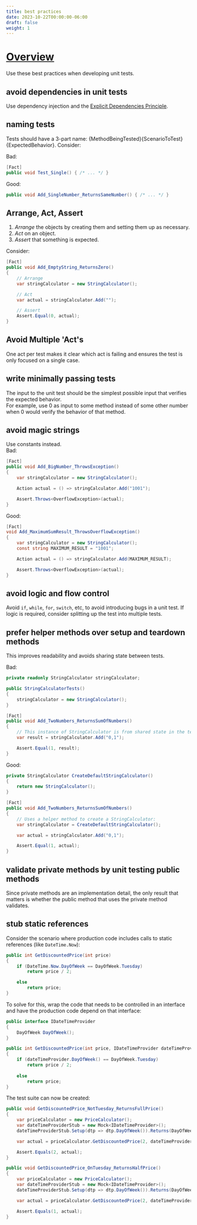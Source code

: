 ```yaml
---
title: best practices
date: 2023-10-22T00:00:00-06:00
draft: false
weight: 1
---
```


# [Overview](https://learn.microsoft.com/en-us/dotnet/core/testing/unit-testing-best-practices)  

Use these best practices when developing unit tests.

## avoid dependencies in unit tests
Use dependency injection and the [Explicit Dependencies Principle](https://deviq.com/explicit-dependencies-principle).

## naming tests
Tests should have a 3-part name: {MethodBeingTested}{ScenarioToTest}{ExpectedBehavior}. Consider:

<r>Bad</r>:

```cs
[Fact]
public void Test_Single() { /* ... */ }
```

<g>Good</g>:

```cs
public void Add_SingleNumber_ReturnsSameNumber() { /* ... */ }
```

## Arrange, Act, Assert
1. *Arrange* the objects by creating them and setting them up as necessary.
2. *Act* on an object.
3. *Assert* that something is expected.

Consider:
```cs
[Fact]
public void Add_EmptyString_ReturnsZero()
{
    // Arrange
    var stringCalculator = new StringCalculator();

    // Act
    var actual = stringCalculator.Add("");

    // Assert
    Assert.Equal(0, actual);
}
```

## Avoid Multiple 'Act's
One act per test makes it clear which act is failing and ensures the test is only focused on a single case.

## write minimally passing tests
The input to the unit test should be the simplest possible input that verifies the expected behavior.  
For example, use 0 as input to some method instead of some other number when 0 would verify the behavior of that method.

## avoid magic strings
Use constants instead.  
<r>Bad</r>:

```cs
[Fact]
public void Add_BigNumber_ThrowsException()
{
    var stringCalculator = new StringCalculator();

    Action actual = () => stringCalculator.Add("1001");

    Assert.Throws<OverflowException>(actual);
}
```

<g>Good</g>:

```cs
[Fact]
void Add_MaximumSumResult_ThrowsOverflowException()
{
    var stringCalculator = new StringCalculator();
    const string MAXIMUM_RESULT = "1001";

    Action actual = () => stringCalculator.Add(MAXIMUM_RESULT);

    Assert.Throws<OverflowException>(actual);
}
```

## avoid logic and flow control
Avoid `if`, `while`, `for`, `switch`, etc, to avoid introducing bugs in a unit test. If logic is required,
consider splitting up the test into multiple tests.

## prefer helper methods over setup and teardown methods
This improves readability and avoids sharing state between tests.

<r>Bad</r>:

```cs
private readonly StringCalculator stringCalculator;

public StringCalculatorTests()
{
    stringCalculator = new StringCalculator();
}

[Fact]
public void Add_TwoNumbers_ReturnsSumOfNumbers()
{
    // This instance of StringCalculator is from shared state in the test class:
    var result = stringCalculator.Add("0,1");

    Assert.Equal(1, result);
}
```

<g>Good</g>:

```cs
private StringCalculator CreateDefaultStringCalculator()
{
    return new StringCalculator();
}

[Fact]
public void Add_TwoNumbers_ReturnsSumOfNumbers()
{
    // Uses a helper method to create a StringCalculator:
    var stringCalculator = CreateDefaultStringCalculator();

    var actual = stringCalculator.Add("0,1");

    Assert.Equal(1, actual);
}
```

## validate private methods by unit testing public methods
Since private methods are an implementation detail, the only result that matters is whether the public method
that uses the private method validates.

## stub static references
Consider the scenario where production code includes calls to static references (like `DateTime.Now`):
```cs
public int GetDiscountedPrice(int price)
{
    if (DateTime.Now.DayOfWeek == DayOfWeek.Tuesday)
        return price / 2;

    else
        return price;
}
```

To solve for this, wrap the code that needs to be controlled in an interface and have the production code
depend on that interface:
```cs
public interface IDateTimeProvider
{
    DayOfWeek DayOfWeek();
}

public int GetDiscountedPrice(int price, IDateTimeProvider dateTimeProvider)
{
    if (dateTimeProvider.DayOfWeek() == DayOfWeek.Tuesday)
        return price / 2;
    
    else
        return price;
}
```

The test suite can now be created:
```cs
public void GetDiscountedPrice_NotTuesday_ReturnsFullPrice()
{
    var priceCalculator = new PriceCalculator();
    var dateTimeProviderStub = new Mock<IDateTimeProvider>();
    dateTimeProviderStub.Setup(dtp => dtp.DayOfWeek()).Returns(DayOfWeek.Monday);

    var actual = priceCalculator.GetDiscountedPrice(2, dateTimeProviderStub);

    Assert.Equals(2, actual);
}

public void GetDiscountedPrice_OnTuesday_ReturnsHalfPrice()
{
    var priceCalculator = new PriceCalculator();
    var dateTimeProviderStub = new Mock<IDateTimeProvider>();
    dateTimeProviderStub.Setup(dtp => dtp.DayOfWeek()).Returns(DayOfWeek.Tuesday);

    var actual = priceCalculator.GetDiscountedPrice(2, dateTimeProviderStub);

    Assert.Equals(1, actual);
}
```